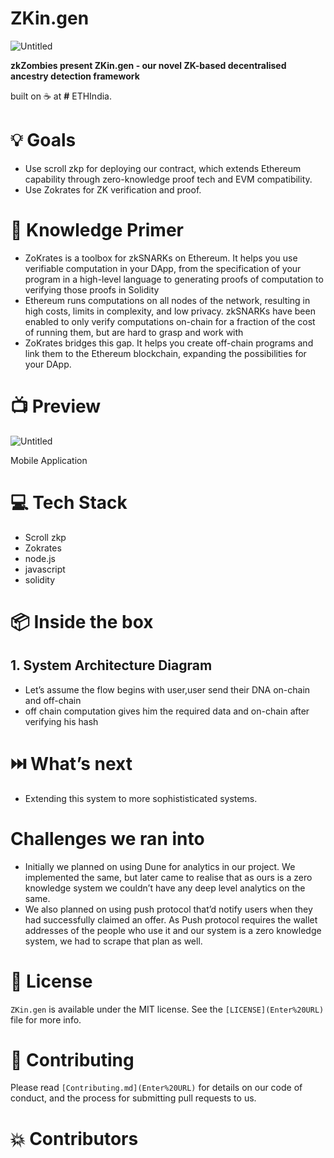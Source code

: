 # ZKin.gen

![Untitled]((https://github.com/KushagraGupta02/ZKin.gen/blob/master/Untitled.png?raw=true))

**zkZombies present ZKin.gen - our novel ZK-based decentralised ancestry detection framework**  

built on ☕ at **#** ETHIndia.
 

# 💡 Goals

- Use scroll zkp for deploying our contract, which extends Ethereum capability through zero-knowledge proof tech and EVM compatibility.
- Use Zokrates for ZK verification and proof.

# 🧠 Knowledge Primer

- ZoKrates is a toolbox for zkSNARKs on Ethereum. It helps you use verifiable computation in your DApp, from the specification of your program in a high-level language to generating proofs of computation to verifying those proofs in Solidity
- Ethereum runs computations on all nodes of the network, resulting in high costs, limits in complexity, and low privacy. zkSNARKs have been enabled to only verify computations on-chain for a fraction of the cost of running them, but are hard to grasp and work with
- ZoKrates bridges this gap. It helps you create off-chain programs and link them to the Ethereum blockchain, expanding the possibilities for your DApp.

# 📺 Preview

![Untitled]((https://github.com/KushagraGupta02/ZKin.gen/blob/main/Untitled%201.png?raw=true))

Mobile Application

# 💻 Tech Stack

- Scroll zkp
- Zokrates
- node.js
- javascript
- solidity

# 📦 Inside the box

## 1. System Architecture Diagram

- Let’s assume the flow begins with user,user send their DNA on-chain and off-chain
- off chain computation gives him the required data and on-chain after verifying his hash

## 

# ⏭️ What’s next

- Extending this system to more sophististicated systems.

# Challenges we ran into

- Initially we planned on using Dune for analytics in our project. We implemented the same, but later came to realise that as ours is a zero knowledge system we couldn’t have any deep level analytics on the same.
- We also planned on using push protocol that’d notify users when they had successfully claimed an offer. As Push protocol requires the wallet addresses of the people who use it and our system is a zero knowledge system, we had to scrape that plan as well.

# 📜 License

`ZKin.gen` is available under the MIT license. See the `[LICENSE](Enter%20URL)` file for more info.

# 🤝 Contributing

Please read `[Contributing.md](Enter%20URL)` for details on our code of conduct, and the process for submitting pull requests to us.

# 💥 Contributors

# 

##
